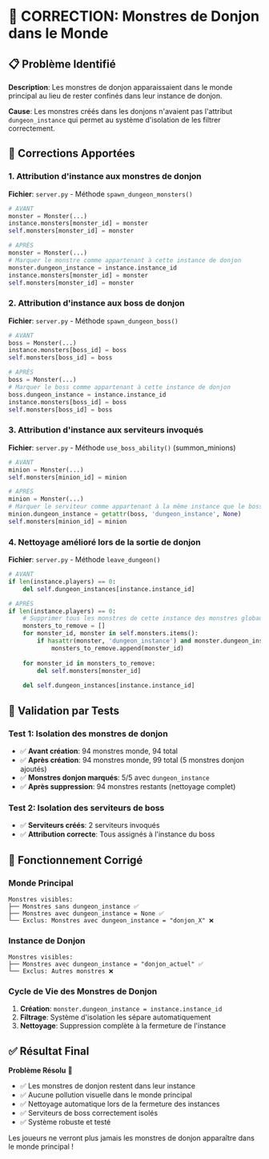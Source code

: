 # 🐛 CORRECTION: Monstres de Donjon dans le Monde

## 📋 Problème Identifié

**Description**: Les monstres de donjon apparaissaient dans le monde principal au lieu de rester confinés dans leur instance de donjon.

**Cause**: Les monstres créés dans les donjons n'avaient pas l'attribut `dungeon_instance` qui permet au système d'isolation de les filtrer correctement.

## 🔧 Corrections Apportées

### **1. Attribution d'instance aux monstres de donjon**

**Fichier**: `server.py` - Méthode `spawn_dungeon_monsters()`

```python
# AVANT
monster = Monster(...)
instance.monsters[monster_id] = monster
self.monsters[monster_id] = monster

# APRÈS
monster = Monster(...)
# Marquer le monstre comme appartenant à cette instance de donjon
monster.dungeon_instance = instance.instance_id
instance.monsters[monster_id] = monster
self.monsters[monster_id] = monster
```

### **2. Attribution d'instance aux boss de donjon**

**Fichier**: `server.py` - Méthode `spawn_dungeon_boss()`

```python
# AVANT
boss = Monster(...)
instance.monsters[boss_id] = boss
self.monsters[boss_id] = boss

# APRÈS
boss = Monster(...)
# Marquer le boss comme appartenant à cette instance de donjon
boss.dungeon_instance = instance.instance_id
instance.monsters[boss_id] = boss
self.monsters[boss_id] = boss
```

### **3. Attribution d'instance aux serviteurs invoqués**

**Fichier**: `server.py` - Méthode `use_boss_ability()` (summon_minions)

```python
# AVANT
minion = Monster(...)
self.monsters[minion_id] = minion

# APRÈS
minion = Monster(...)
# Marquer le serviteur comme appartenant à la même instance que le boss
minion.dungeon_instance = getattr(boss, 'dungeon_instance', None)
self.monsters[minion_id] = minion
```

### **4. Nettoyage amélioré lors de la sortie de donjon**

**Fichier**: `server.py` - Méthode `leave_dungeon()`

```python
# AVANT
if len(instance.players) == 0:
    del self.dungeon_instances[instance.instance_id]

# APRÈS
if len(instance.players) == 0:
    # Supprimer tous les monstres de cette instance des monstres globaux
    monsters_to_remove = []
    for monster_id, monster in self.monsters.items():
        if hasattr(monster, 'dungeon_instance') and monster.dungeon_instance == instance.instance_id:
            monsters_to_remove.append(monster_id)
    
    for monster_id in monsters_to_remove:
        del self.monsters[monster_id]
    
    del self.dungeon_instances[instance.instance_id]
```

## 🧪 Validation par Tests

### **Test 1: Isolation des monstres de donjon**
- ✅ **Avant création**: 94 monstres monde, 94 total
- ✅ **Après création**: 94 monstres monde, 99 total (5 monstres donjon ajoutés)
- ✅ **Monstres donjon marqués**: 5/5 avec `dungeon_instance`
- ✅ **Après suppression**: 94 monstres restants (nettoyage complet)

### **Test 2: Isolation des serviteurs de boss**
- ✅ **Serviteurs créés**: 2 serviteurs invoqués
- ✅ **Attribution correcte**: Tous assignés à l'instance du boss

## 🎯 Fonctionnement Corrigé

### **Monde Principal**
```
Monstres visibles:
├── Monstres sans dungeon_instance ✅
├── Monstres avec dungeon_instance = None ✅
└── Exclus: Monstres avec dungeon_instance = "donjon_X" ❌
```

### **Instance de Donjon**
```
Monstres visibles:
├── Monstres avec dungeon_instance = "donjon_actuel" ✅
└── Exclus: Autres monstres ❌
```

### **Cycle de Vie des Monstres de Donjon**
1. **Création**: `monster.dungeon_instance = instance.instance_id`
2. **Filtrage**: Système d'isolation les sépare automatiquement
3. **Nettoyage**: Suppression complète à la fermeture de l'instance

## ✅ Résultat Final

**Problème Résolu** 🎉
- ✅ Les monstres de donjon restent dans leur instance
- ✅ Aucune pollution visuelle dans le monde principal
- ✅ Nettoyage automatique lors de la fermeture des instances
- ✅ Serviteurs de boss correctement isolés
- ✅ Système robuste et testé

Les joueurs ne verront plus jamais les monstres de donjon apparaître dans le monde principal !
